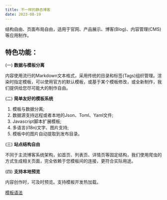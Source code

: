 ```yaml
---
title: 不一样的静态博客
date: 2023-08-19
---
```


结构自由、页面布局自由，适用于官网、产品展示、博客(Blog)、内容管理(CMS)等应用制作。

## 特色功能： 

(一) **数据与模板分离**  
  
内容使用流行的Markdown文本格式，采用传统的目录和标签(Tags)组织管理。渲染时指定模板，可以使用官方的默认模板，或基于某个模板修改，或全新制作，我们提供给您尽可能大的制作自由。

(二) **简单友好的模板系统**

1. 模板与数据分离; 
1. 数据源支持远程或者本地的Json、Toml、Yaml文件; 
1. Javascript脚本扩展模板; 
1. 多语言(i18n)文字、图片支持; 
1. 模板中的图片自动提取到发布目录。

(三) **站点结构自由**

不同于主流博客系统架构，如首页、列表页、详情页等固定结构，我们使用爬虫的方式生成相关页面，完全依赖于您模板间的连接，更符合实际用途。

(四) **支持本地预览**

内容创作时，可及时预览。支持模板开发热加载。

[模板语法](~/docs/)
